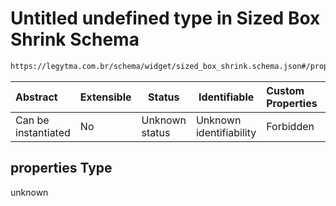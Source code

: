 # Untitled undefined type in Sized Box Shrink Schema

```txt
https://legytma.com.br/schema/widget/sized_box_shrink.schema.json#/properties
```




| Abstract            | Extensible | Status         | Identifiable            | Custom Properties | Additional Properties | Access Restrictions | Defined In                                                                                             |
| :------------------ | ---------- | -------------- | ----------------------- | :---------------- | --------------------- | ------------------- | ------------------------------------------------------------------------------------------------------ |
| Can be instantiated | No         | Unknown status | Unknown identifiability | Forbidden         | Allowed               | none                | [sized_box_shrink.schema.json\*](../schema/widget/sized_box_shrink.schema.json "open original schema") |

## properties Type

unknown
